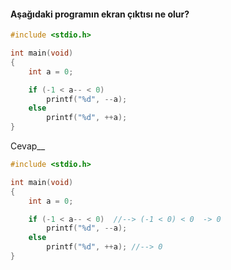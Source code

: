 #### Aşağıdaki programın ekran çıktısı ne olur?


```C
#include <stdio.h>

int main(void)
{
	int a = 0;

	if (-1 < a-- < 0)
		printf("%d", --a);
	else
		printf("%d", ++a);
}
```

Cevap__

```C
#include <stdio.h>

int main(void)
{
	int a = 0;

	if (-1 < a-- < 0)  //--> (-1 < 0) < 0  -> 0
		printf("%d", --a);   
	else
		printf("%d", ++a); //--> 0
}
```

